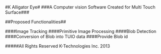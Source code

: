 #K Alligator Eye#
###A Computer vision Software Created for Multi Touch Surface###

##Proposed Functionalities##

####Image Tracking
####Primitive Image Processing
####Blob Detection
####Conversion of Blob into TUIO data
####Provide Blob id



#####All Rights Reserved K-Technologies Inc. 2013
